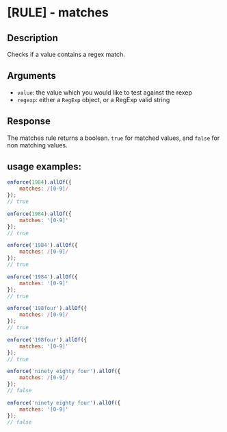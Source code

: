 # [RULE] - matches

## Description
Checks if a value contains a regex match.

## Arguments
* `value`: the value which you would like to test against the rexep
* `regexp`: either a `RegExp` object, or a RegExp valid string

## Response
The matches rule returns a boolean. `true` for matched values, and `false` for non matching values.

## usage examples:

```js
enforce(1984).allOf({
    matches: /[0-9]/
});
// true
```

```js
enforce(1984).allOf({
    matches: '[0-9]'
});
// true
```

```js
enforce('1984').allOf({
    matches: /[0-9]/
});
// true
```

```js
enforce('1984').allOf({
    matches: '[0-9]'
});
// true
```

```js
enforce('198four').allOf({
    matches: /[0-9]/
});
// true
```

```js
enforce('198four').allOf({
    matches: '[0-9]'
});
// true
```

```js
enforce('ninety eighty four').allOf({
    matches: /[0-9]/
});
// false
```

```js
enforce('ninety eighty four').allOf({
    matches: '[0-9]'
});
// false
```